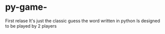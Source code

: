 # py-game-
First relase
It's just the classic guess the word written in python
Is designed to be played by 2 players
